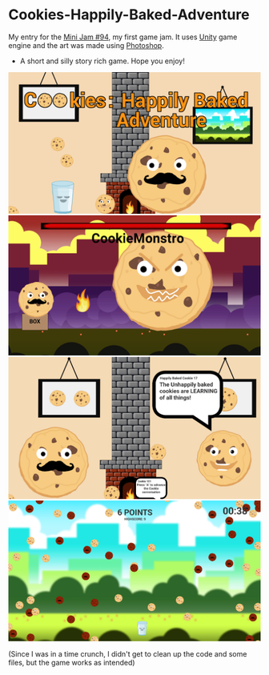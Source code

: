 # Cookies-Happily-Baked-Adventure
My entry for the [Mini Jam #94](https://itch.io/jam/mini-jam-94-baking), my first game jam.
It uses [Unity](https://unity.com) game engine and the art was made using [Photoshop](https://www.adobe.com/products/photoshop.html).
- A short and silly story rich game. 
 Hope you enjoy!
 
 <img src="Game/Assets/Images/poster.png">
 <img src="Game/Assets/Images/scr4.png">
 <img src="Game/Assets/Images/scr2.png">
 <img src="Game/Assets/Images/scr1.png">
 
 (Since I was in a time crunch, I didn't get to clean up the code and some files, but the game works as intended)
 
